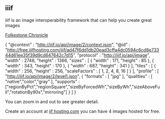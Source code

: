 ## iiif

iiif is an image interoperability framework that can help you create great images

[Folkestone Chronicle](http://free.iiifhosting.com/iiif/ad47f6dd1db20ead3cffa4dc0594c6cd8e73344d61ee35f39d9cd647642c7d15/)

{
  "@context" : "http://iiif.io/api/image/2/context.json",
  "@id" : "http://free.iiifhosting.com/iiif/ad47f6dd1db20ead3cffa4dc0594c6cd8e73344d61ee35f39d9cd647642c7d15",
  "protocol" : "http://iiif.io/api/image",
  "width" : 2748,
  "height" : 1366,
  "sizes" : [
     { "width" : 171, "height" : 85 },
     { "width" : 343, "height" : 170 },
     { "width" : 687, "height" : 341 }
  ],
  "tiles" : [
     { "width" : 256, "height" : 256, "scaleFactors" : [ 1, 2, 4, 8, 16 ] }
  ],
  "profile" : [
     "http://iiif.io/api/image/2/level1.json",
     { "formats" : [ "jpg" ],
       "qualities" : [ "native","color","gray" ],
       "supports" : ["regionByPct","regionSquare","sizeByForcedWh","sizeByWh","sizeAboveFull","rotationBy90s","mirroring"] }
  ]
}

You can zoom in and out to see greater detail.

Create an account at [iif hosting.com](http://free.iiifhosting.com/iiif) you can have 4 images hosted for free.
